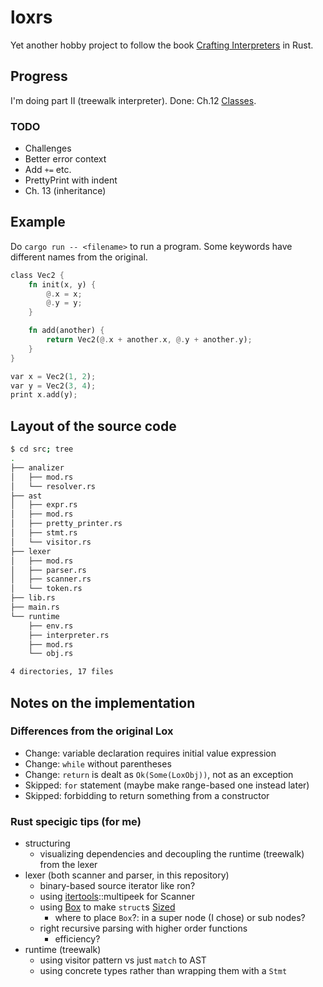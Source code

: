 # loxrs

Yet another hobby project to follow the book [Crafting Interpreters](http://www.craftinginterpreters.com/) in Rust.

## Progress

I'm doing part II (treewalk interpreter). Done: Ch.12 [Classes](https://craftinginterpreters.com/classes.html).

### TODO

- Challenges 
- Better error context
- Add `+=` etc. 
- PrettyPrint with indent 
- Ch. 13 (inheritance) 

## Example

Do `cargo run -- <filename>` to run a program. Some keywords have different names from the original.

```rust
class Vec2 {
    fn init(x, y) {
        @.x = x;
        @.y = y;
    }

    fn add(another) {
        return Vec2(@.x + another.x, @.y + another.y);
    }
}

var x = Vec2(1, 2);
var y = Vec2(3, 4);
print x.add(y);
```

## Layout of the source code

```sh
$ cd src; tree
.
├── analizer
│   ├── mod.rs
│   └── resolver.rs
├── ast
│   ├── expr.rs
│   ├── mod.rs
│   ├── pretty_printer.rs
│   ├── stmt.rs
│   └── visitor.rs
├── lexer
│   ├── mod.rs
│   ├── parser.rs
│   ├── scanner.rs
│   └── token.rs
├── lib.rs
├── main.rs
└── runtime
    ├── env.rs
    ├── interpreter.rs
    ├── mod.rs
    └── obj.rs

4 directories, 17 files

```

## Notes on the implementation

### Differences from the original Lox

- Change: variable declaration requires initial value expression 
- Change: `while` without parentheses 
- Change: `return` is dealt as `Ok(Some(LoxObj))`, not as an exception 
- Skipped: `for` statement (maybe make range-based one instead later) 
- Skipped: forbidding to return something from a constructor 

### Rust specigic tips (for me)

- structuring 
    - visualizing dependencies and decoupling the runtime (treewalk) from the lexer 
- lexer (both scanner and parser, in this repository) 
    - binary-based source iterator like ron? 
    - using [itertools](https://docs.rs/itertools/0.8.0/itertools/)::multipeek for Scanner 
    - using [Box](https://doc.rust-lang.org/std/boxed/struct.Box.html) to make `struct`s [Sized](https://doc.rust-lang.org/std/marker/trait.Sized.html) 
        - where to place `Box`?: in a super node (I chose) or sub nodes? 
    - right recursive parsing with higher order functions 
        - efficiency? 
- runtime (treewalk) 
    - using visitor pattern vs just `match` to AST 
    - using concrete types rather than wrapping them with a `Stmt` 

